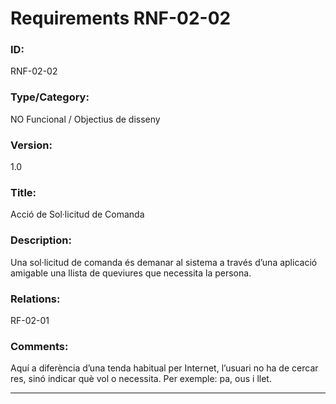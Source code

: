 # Requirements RNF-02-02

### ID:
RNF-02-02

### Type/Category:
NO Funcional / Objectius de disseny

### Version:
1.0

### Title:
Acció de Sol·licitud de Comanda

### Description:
Una sol·licitud de comanda és demanar al sistema a través d’una aplicació amigable una llista de queviures que necessita la persona. 

### Relations:
RF-02-01

### Comments:
Aquí a diferència d’una tenda habitual per Internet, l’usuari no ha de cercar res, sinó indicar què vol o necessita. Per exemple: pa, ous i llet.

---

